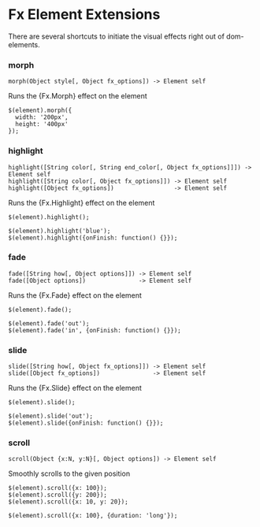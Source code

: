 # Fx Element Extensions

There are several shortcuts to initiate the visual effects right out
of dom-elements.


### morph

    morph(Object style[, Object fx_options]) -> Element self

Runs the {Fx.Morph} effect on the element

    $(element).morph({
      width: '200px',
      height: '400px'
    });

### highlight

    highlight([String color[, String end_color[, Object fx_options]]]) -> Element self
    highlight([String color[, Object fx_options]]) -> Element self
    highlight([Object fx_options])                 -> Element self

Runs the {Fx.Highlight} effect on the element

    $(element).highlight();
    
    $(element).highlight('blue');
    $(element).highlight({onFinish: function() {}});

### fade

    fade([String how[, Object options]]) -> Element self
    fade([Object options])               -> Element self

Runs the {Fx.Fade} effect on the element

    $(element).fade();
    
    $(element).fade('out');
    $(element).fade('in', {onFinish: function() {}});

### slide

    slide([String how[, Object fx_options]]) -> Element self
    slide([Object fx_options])               -> Element self

Runs the {Fx.Slide} effect on the element

    $(element).slide();
    
    $(element).slide('out');
    $(element).slide({onFinish: function() {}});


### scroll

    scroll(Object {x:N, y:N}[, Object options]) -> Element self

Smoothly scrolls to the given position

    $(element).scroll({x: 100});
    $(element).scroll({y: 200});
    $(element).scroll({x: 10, y: 20});
    
    $(element).scroll({x: 100}, {duration: 'long'});
    
